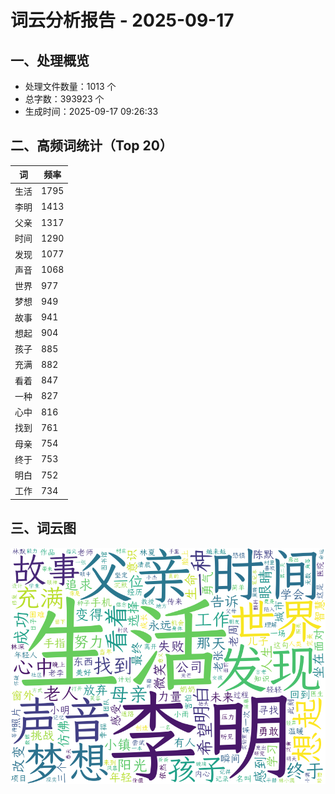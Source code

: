 # 词云分析报告 - 2025-09-17

## 一、处理概览
- 处理文件数量：1013 个
- 总字数：393923 个
- 生成时间：2025-09-17 09:26:33

## 二、高频词统计（Top 20）
| 词 | 频率 |
|----|----|
| 生活 | 1795 |
| 李明 | 1413 |
| 父亲 | 1317 |
| 时间 | 1290 |
| 发现 | 1077 |
| 声音 | 1068 |
| 世界 | 977 |
| 梦想 | 949 |
| 故事 | 941 |
| 想起 | 904 |
| 孩子 | 885 |
| 充满 | 882 |
| 看着 | 847 |
| 一种 | 827 |
| 心中 | 816 |
| 找到 | 761 |
| 母亲 | 754 |
| 终于 | 753 |
| 明白 | 752 |
| 工作 | 734 |


## 三、词云图
![词云图](../images/wordcloud_20250917.png)
